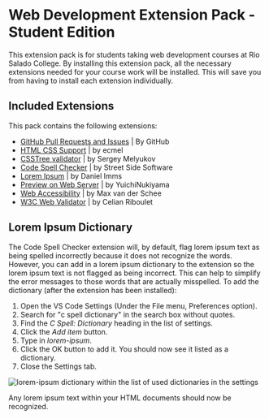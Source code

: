 # Web Development Extension Pack - Student Edition

This extension pack is for students taking web development courses at Rio Salado College. By installing this extension pack, all the necessary extensions needed for your course work will be installed. This will save you from having to install each extension individually.

## Included Extensions

This pack contains the following extensions:

* [GitHub Pull Requests and Issues](https://marketplace.visualstudio.com/items?itemName=GitHub.vscode-pull-request-github) | By GitHub
* [HTML CSS Support](https://marketplace.visualstudio.com/items?itemName=ecmel.vscode-html-css) | by ecmel
* [CSSTree validator](https://marketplace.visualstudio.com/items?itemName=smelukov.vscode-csstree) | by Sergey Melyukov
* [Code Spell Checker](https://marketplace.visualstudio.com/items?itemName=streetsidesoftware.code-spell-checker) | by Street Side Software
* [Lorem Ipsum](https://marketplace.visualstudio.com/items?itemName=Tyriar.lorem-ipsum) | by Daniel Imms
* [Preview on Web Server](https://marketplace.visualstudio.com/items?itemName=yuichinukiyama.vscode-preview-server) | by YuichiNukiyama
* [Web Accessibility](https://marketplace.visualstudio.com/items?itemName=MaxvanderSchee.web-accessibility) | by Max van der Schee
* [W3C Web Validator](https://marketplace.visualstudio.com/items?itemName=CelianRiboulet.webvalidator) | by Celian Riboulet

## Lorem Ipsum Dictionary
The Code Spell Checker extension will, by default, flag lorem ipsum text as being spelled incorrectly because it does not recognize the words. However, you can add in a lorem ipsum dictionary to the extension so the lorem ipsum text is not flagged as being incorrect. This can help to simplify the error messages to those words that are actually misspelled. To add the dictionary (after the extension has been installed):
1. Open the VS Code Settings (Under the File menu, Preferences option).
2. Search for "c spell dictionary" in the search box without quotes.
3. Find the _C Spell: Dictionary_ heading in the list of settings.
4. Click the _Add item_ button.
5. Type in _lorem-ipsum_.
6. Click the OK button to add it. You should now see it listed as a dictionary.
7. Close the Settings tab.

![lorem-ipsum dictionary within the list of used dictionaries in the settings](https://user-images.githubusercontent.com/25446111/123177639-7faa7000-d43a-11eb-9e4e-97f2897d2060.png)

Any lorem ipsum text within your HTML documents should now be recognized.
